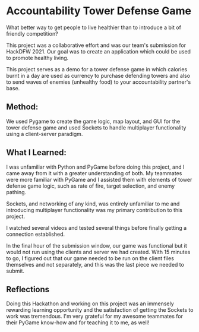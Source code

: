 # Accountability Tower Defense Game
What better way to get people to live healthier than to
introduce a bit of friendly competition?

This project was a collaborative effort and was our team's submission for HackDFW 2021. 
Our goal was to create an application which could be used to promote
healthy living.  

This project serves as a demo for a tower defense game in which calories burnt in a day are used
as currency to purchase defending towers and also to send waves of enemies (unhealthy food)
to your accountability partner's base. 

## Method: 
We used Pygame to create the game logic, map layout, and GUI for the tower defense game
and used Sockets to handle multiplayer functionality using a client-server paradigm.

## What I Learned: 
I was unfamiliar with Python and PyGame before doing this project, and I came away 
from it with a greater understanding of both. My teammates were more familiar with PyGame
and I assisted them with elements of tower defense game logic, such as rate of fire, target selection, and
enemy pathing. 

Sockets, and networking of any kind, was entirely unfamiliar to me and
introducing multiplayer functionality was my primary contribution to this project. 

I watched several videos and tested several things before finally getting a connection established.

In the final hour of the submission window, our game was functional but it would not run 
using the clients and server we had created. With 15 minutes to go, I figured out
that our game needed to be run on the client files themselves and not separately,
and this was the last piece we needed to submit.

## Reflections
Doing this Hackathon and working on this project was an immensely rewarding learning opportunity
and the satisfaction of getting the Sockets to work was tremendous.
I'm very grateful for my awesome teammates for their PyGame know-how 
and for teaching it to me, as well!

